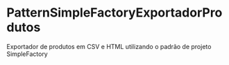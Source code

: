 # PatternSimpleFactoryExportadorProdutos
Exportador de produtos em CSV e HTML utilizando o padrão de projeto SimpleFactory
